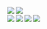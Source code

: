 [![](https://github-readme-stats.vercel.app/api/top-langs/?username=Lzhyrifx&layout=compact&theme=tokyonight#gh-dark-mode-only)](https://github.com/anuraghazra/github-readme-stats#gh-dark-mode-only)
[![](https://github-readme-stats.vercel.app/api/top-langs/?username=Lzhyrifx&layout=compact&theme=default#gh-light-mode-only)](https://github.com/anuraghazra/github-readme-stats#gh-light-mode-only)
<br>
[![](https://github-readme-stats.vercel.app/api?username=Lzhyrifx&show_icons=true&theme=tokyonight#gh-dark-mode-only)](https://github.com/anuraghazra/github-readme-stats#gh-dark-mode-only)
[![](https://github-readme-stats.vercel.app/api?username=Lzhyrifx&show_icons=true&theme=default#gh-light-mode-only)](https://github.com/anuraghazra/github-readme-stats#gh-light-mode-only)
[![](https://activity-graph.herokuapp.com/graph?username=Lzhyrifx&theme=react#gh-dark-mode-only)](https://github.com/anuraghazra/github-readme-stats#gh-dark-mode-only)
[![](https://activity-graph.herokuapp.com/graph?username=Lzhyrifx&theme=react#gh-light-mode-only)](https://github.com/anuraghazra/github-readme-stats#gh-light-mode-only)
